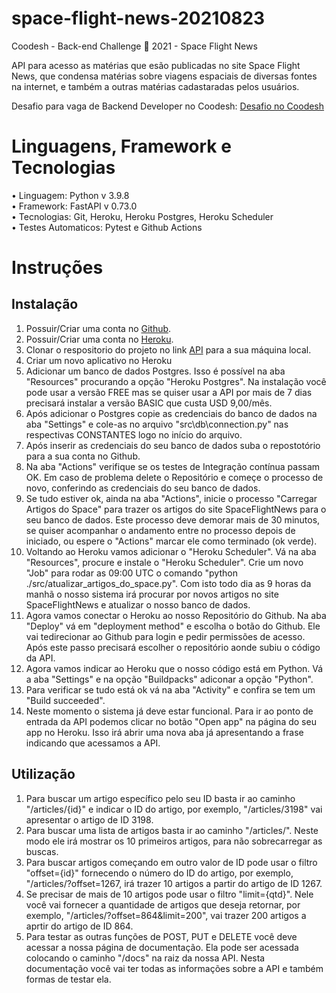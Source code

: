# space-flight-news-20210823
Coodesh - Back-end Challenge 🏅 2021 - Space Flight News

API para acesso as matérias que esão publicadas no site Space Flight News, que condensa matérias sobre viagens espaciais de diversas fontes na internet, e também a outras matérias cadastaradas pelos usuários.

Desafio para vaga de Backend Developer no Coodesh: [Desafio no Coodesh](https://lab.coodesh.com/hgf777/space-flight-news-20210823)

# Linguagens, Framework e Tecnologias

• Linguagem: Python v 3.9.8<BR>
• Framework: FastAPI v 0.73.0<BR>
• Tecnologias: Git, Heroku, Heroku Postgres, Heroku Scheduler<BR>
• Testes Automaticos: Pytest e Github Actions

# Instruções

## Instalação

1) Possuir/Criar uma conta no [Github](https://github.com/).
2) Possuir/Criar uma conta no [Heroku](https://id.heroku.com/login).
3) Clonar o respositorio do projeto no link [API](https://github.com/hgf777-br/space-flight-news-20210823) para a sua máquina local.
4) Criar um novo aplicativo no Heroku
5) Adicionar um banco de dados Postgres. Isso é possível na aba "Resources" procurando a opção "Heroku Postgres". Na instalação você pode usar a versão FREE mas se quiser usar a API por mais de 7 dias precisará instalar a versão BASIC que custa USD 9,00/mês.
6) Após adicionar o Postgres copie as credenciais do banco de dados na aba "Settings" e cole-as no arquivo "src\db\connection.py" nas respectivas CONSTANTES logo no início do arquivo.
7) Após inserir as credenciais do seu banco de dados suba o repostotório para a sua conta no Github.
8) Na aba "Actions" verifique se os testes de Integração contínua passam OK. Em caso de problema delete o Repositório e começe o processo de novo, conferindo as credenciais do seu banco de dados.
9) Se tudo estiver ok, ainda na aba "Actions", inicie o processo "Carregar Artigos do Space" para trazer os artigos do site SpaceFlightNews para o seu banco de dados. Este processo deve demorar mais de 30 minutos, se quiser acompanhar o andamento entre no processo depois de iniciado, ou espere o "Actions" marcar ele como terminado (ok verde).
10) Voltando ao Heroku vamos adicionar o "Heroku Scheduler". Vá na aba "Resources", procure e instale o "Heroku Scheduler". Crie um novo "Job" para rodar as 09:00 UTC o comando "python ./src/atualizar_artigos_do_space.py". Com isto todo dia as 9 horas da manhã o nosso sistema irá procurar por novos artigos no site SpaceFlightNews e atualizar o nosso banco de dados.
11) Agora vamos conectar o Heroku ao nosso Repositório do Github. Na aba "Deploy" vá em "deployment method" e escolha o botão do Github. Ele vai tedirecionar ao Github para login e pedir permissões de acesso. Após este passo precisará escolher o repositório aonde subiu o código da API.
12) Agora vamos indicar ao Heroku que o nosso código está em Python. Vá a aba "Settings" e na opção "Buildpacks" adiconar a opção "Python".
13) Para verificar se tudo está ok vá na aba "Activity" e confira se tem um "Build succeeded".
14) Neste momento o sistema já deve estar funcional. Para ir ao ponto de entrada da API podemos clicar no botão "Open app" na página do seu app no Heroku. Isso irá abrir uma nova aba já apresentando a frase indicando que acessamos a API.

## Utilização

1)  Para buscar um artigo específico pelo seu ID basta ir ao caminho "/articles/{id}" e indicar o ID do artigo, por exemplo, "/articles/3198" vai apresentar o artigo de ID 3198.
2)  Para buscar uma lista de artigos basta ir ao caminho "/articles/". Neste modo ele irá mostrar os 10 primeiros artigos, para não sobrecarregar as buscas.
3)  Para buscar artigos começando em outro valor de ID pode usar o filtro "offset={id}" fornecendo o número do ID do artigo, por exemplo, "/articles/?offset=1267, irá trazer 10 artigos a partir do artigo de ID 1267.
4)  Se precisar de mais de 10 artigos pode usar o filtro "limit={qtd}". Nele você vai fornecer a quantidade de artigos que deseja retornar, por exemplo, "/articles/?offset=864&limit=200", vai trazer 200 artigos a aprtir do artigo de ID 864.
5)  Para testar as outras funções de POST, PUT e DELETE você deve acessar a nossa página de documentação. Ela pode ser acessada colocando o caminho "/docs" na raiz da nossa API. Nesta documentação você vai ter todas as informações sobre a API e também formas de testar ela.

